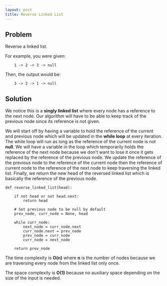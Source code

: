 ```yaml
---
layout: post
title: Reverse Linked List
---
```


## Problem

Reverse a linked list.

For example, you were given:
```
	1 -> 2 -> 3 -> null
```

Then, the output would be:
```
	3 -> 2 -> 1 -> null
```

## Solution
We notice this is a **singly linked list** where every node has a reference to the next node. Our algorithm will have to be able to keep track of the previous node since its reference is not given. 

We will start off by having a variable to hold the reference of the current and previous node which will be updated in the **while loop** at every iteration. The while loop will run as long as the reference of the current node is not **null**. We will have a variable in the loop which temporarily holds the reference of the next node because we don't want to lose it once it gets replaced by the reference of the previous node. We update the reference of the previous node to the reference of the current node then the reference of current node to the reference of the next node to keep traversing the linked list. Finally, we return the new head of the reversed linked list which is basically the reference of the previous node.

```
def reverse_linked_list(head):
	
	if not head or not head.next:
		return head
	
	# Set previous node to be null by default
	prev_node, curr_node = None, head
	
	while curr_node:
		next_node = curr_node.next
		curr_node.next = prev_node
		prev_node = curr_node
		curr_node = next_node

	return prev_node
```

The time complexity is **O(n)** where **n** is the number of nodes because we are traversing every node from the linked list only once.

The space complexity is **O(1)** because no auxiliary space depending on the size of the input is needed.

